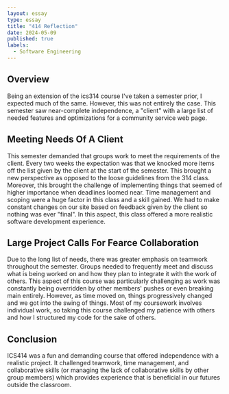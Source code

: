 ```yaml
---
layout: essay
type: essay
title: "414 Reflection"
date: 2024-05-09
published: true
labels:
  - Software Engineering
---
```


## Overview ##

Being an extension of the ics314 course I've taken a semester prior, I expected much of the same. However, this was not entirely the case. This semester saw near-complete independence, a "client" with a large list of needed features and optimizations for a community service web page.

## Meeting Needs Of A Client ##

This semester demanded that groups work to meet the requirements of the client. Every two weeks the expectation was that we knocked more items off the list given by the client at the start of the semester. This brought a new perspective as opposed to the loose guidelines from the 314 class. Moreover, this brought the challenge of implementing things that seemed of higher importance when deadlines loomed near. Time management and scoping were a huge factor in this class and a skill gained. We had to make constant changes on our site based on feedback given by the client so nothing was ever "final". In this aspect, this class offered a more realistic software development experience.
 
## Large Project Calls For Fearce Collaboration ##
 
Due to the long list of needs, there was greater emphasis on teamwork throughout the semester. Groups needed to frequently meet and discuss what is being worked on and how they plan to integrate it with the work of others. This aspect of this course was particularly challenging as work was constantly being overridden by other members' pushes or even breaking main entirely. However, as time moved on, things progressively changed and we got into the swing of things. Most of my coursework involves individual work, so taking this course challenged my patience with others and how I structured my code for the sake of others. 

## Conclusion ##
  
ICS414 was a fun and demanding course that offered independence with a realistic project. It challenged teamwork, time management, and collaborative skills (or managing the lack of collaborative skills by other group members) which provides experience that is beneficial in our futures outside the classroom. 
